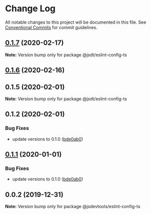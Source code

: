# Change Log

All notable changes to this project will be documented in this file.
See [Conventional Commits](https://conventionalcommits.org) for commit guidelines.

## [0.1.7](https://github.com/jsdevtools/jsdevtools/compare/@jsdt/eslint-config-ts@0.1.6...@jsdt/eslint-config-ts@0.1.7) (2020-02-17)

**Note:** Version bump only for package @jsdt/eslint-config-ts





## [0.1.6](https://github.com/jsdevtools/jsdevtools/compare/@jsdt/eslint-config-ts@0.1.2...@jsdt/eslint-config-ts@0.1.6) (2020-02-16)



## 0.1.5 (2020-02-01)

**Note:** Version bump only for package @jsdt/eslint-config-ts





## 0.1.2 (2020-02-01)


### Bug Fixes

* update versions to 0.1.0 ([bde0ab0](https://github.com/jsdevtools/monorepo-template/commit/bde0ab0))





## [0.1.1](https://github.com/jsdevtools/monorepo-template/compare/@jsdevtools/eslint-config-ts@0.0.2...@jsdevtools/eslint-config-ts@0.1.1) (2020-01-01)


### Bug Fixes

* update versions to 0.1.0 ([bde0ab0](https://github.com/jsdevtools/monorepo-template/commit/bde0ab0b8db2f88f37202a18670c7b86efc40453))





## 0.0.2 (2019-12-31)

**Note:** Version bump only for package @jsdevtools/eslint-config-ts

